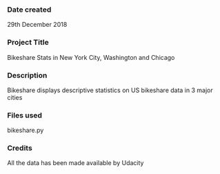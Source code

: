 ### Date created
29th December 2018

### Project Title
Bikeshare Stats in New York City, Washington and Chicago

### Description
Bikeshare displays descriptive statistics on US bikeshare data in 3 major cities

### Files used
bikeshare.py

### Credits
All the data has been made available by Udacity
